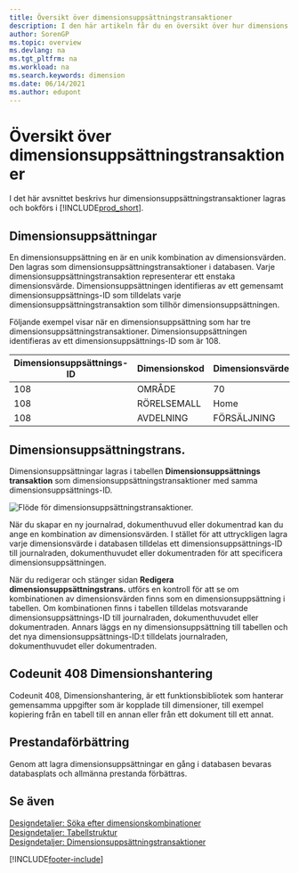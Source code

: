 ```yaml
---
title: Översikt över dimensionsuppsättningstransaktioner
description: I den här artikeln får du en översikt över hur dimensions uppsättningstransaktioner lagras som dimensions uppsättnings transaktioner och hur de bokförs.
author: SorenGP
ms.topic: overview
ms.devlang: na
ms.tgt_pltfrm: na
ms.workload: na
ms.search.keywords: dimension
ms.date: 06/14/2021
ms.author: edupont
---
```

# <a name="dimension-set-entries-overview" />Översikt över dimensionsuppsättningstransaktioner
I det här avsnittet beskrivs hur dimensionsuppsättningstransaktioner lagras och bokförs i [!INCLUDE[prod_short](includes/prod_short.md)].  

## <a name="dimension-sets" />Dimensionsuppsättningar
En dimensionsuppsättning en är en unik kombination av dimensionsvärden. Den lagras som dimensionsuppsättningstransaktioner i databasen. Varje dimensionsuppsättningstransaktion representerar ett enstaka dimensionsvärde. Dimensionsuppsättningen identifieras av ett gemensamt dimensionsuppsättnings-ID som tilldelats varje dimensionsuppsättningstransaktion som tillhör dimensionsuppsättningen.  

Följande exempel visar när en dimensionsuppsättning som har tre dimensionsuppsättningstransaktioner. Dimensionsuppsättningen identifieras av ett dimensionsuppsättnings-ID som är 108.  

|Dimensionsuppsättnings-ID|Dimensionskod|Dimensionsvärdekod|Dimensionsvärdesnamn|  
|----------------------|--------------------|--------------------------|--------------------------|  
|108|OMRÅDE|70|Nordamerika|  
|108|RÖRELSEMALL|Home|Start|  
|108|AVDELNING|FÖRSÄLJNING|FÖRS|  

## <a name="dimension-set-entries" />Dimensionsuppsättningstrans.
Dimensionsuppsättningar lagras i tabellen **Dimensionsuppsättnings transaktion** som dimensionsuppsättningstransaktioner med samma dimensionsuppsättnings-ID.  

![Flöde för dimensionsuppsättningstransaktioner.](media/dimensionentrynav7.png "Flöde för dimensionsuppsättningstransaktioner")  

När du skapar en ny journalrad, dokumenthuvud eller dokumentrad kan du ange en kombination av dimensionsvärden. I stället för att uttryckligen lagra varje dimensionsvärde i databasen tilldelas ett dimensionsuppsättnings-ID till journalraden, dokumenthuvudet eller dokumentraden för att specificera dimensionsuppsättningen.  

När du redigerar och stänger sidan **Redigera dimensionsuppsättningstrans.** utförs en kontroll för att se om kombinationen av dimensionsvärden finns som en dimensionsuppsättning i tabellen. Om kombinationen finns i tabellen tilldelas motsvarande dimensionsuppsättnings-ID till journalraden, dokumenthuvudet eller dokumentraden. Annars läggs en ny dimensionsuppsättning till tabellen och det nya dimensionsuppsättnings-ID:t tilldelats journalraden, dokumenthuvudet eller dokumentraden.

## <a name="codeunit--dimension-management" />Codeunit 408 Dimensionshantering
Codeunit 408, Dimensionshantering, är ett funktionsbibliotek som hanterar gemensamma uppgifter som är kopplade till dimensioner, till exempel kopiering från en tabell till en annan eller från ett dokument till ett annat.

## <a name="performance-improvement" />Prestandaförbättring
Genom att lagra dimensionsuppsättningar en gång i databasen bevaras databasplats och allmänna prestanda förbättras.  

## <a name="see-also" />Se även
[Designdetaljer: Söka efter dimensionskombinationer](design-details-searching-for-dimension-combinations.md)   
[Designdetaljer: Tabellstruktur](design-details-table-structure.md)   
[Designdetaljer: Dimensionsuppsättningstransaktioner](/dynamics365/business-central/design-details-dimension-set-entries-overview)   


[!INCLUDE[footer-include](includes/footer-banner.md)]
